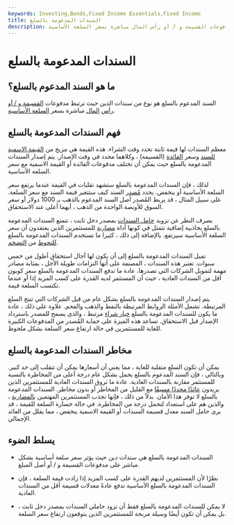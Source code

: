 ```yaml
---
keywords: Investing,Bonds,Fixed Income Essentials,Fixed Income
title: السندات المدعومة بالسلع
description: السندات المدعومة بالسلع هي سندات دين حيث ترتبط مدفوعات القسيمة و / أو رأس المال مباشرة بسعر السلعة الأساسية.
---
```


# السندات المدعومة بالسلع
## ما هو السند المدعوم بالسلع؟

السند المدعوم بالسلع هو نوع من سندات الدين حيث ترتبط مدفوعات [القسيمة و / أو رأس](/coupon) [المال](/principal) مباشرة بسعر [السلعة الأساسية](/commodity).

## فهم السندات المدعومة بالسلع

معظم السندات لها قيمة ثابتة تحدد وقت الشراء. هذه القيمة هي مزيج من [القيمة الاسمية للسند](/facevalue) وسعر [الفائدة](/interestrate) (القسيمة) ، وكلاهما محدد في وقت الإصدار. يتم إصدار السندات المدعومة بالسلع حيث يمكن أن تختلف مدفوعات الفائدة أو القيمة الاسمية مع سعر السلعة الأساسية.

لذلك ، فإن السندات المدعومة بالسلع ستشهد تقلبات في القيمة عندما يرتفع سعر السلعة الأساسية أو ينخفض. يحدد [مُصدر](/issuer) السند كيف ستتغير قيمة السند مع سعر السلعة. على سبيل المثال ، قد يربط المُصدر أصل السند المدعوم بالذهب بـ 1000 دولار أو سعر السوق للأونصة الواحدة من الذهب ، أيهما أعلى عند الاستحقاق.

بصرف النظر عن تزويد [حامل السندات](/bondholder) بمصدر دخل ثابت ، تتمتع السندات المدعومة بالسلع بجاذبية إضافية تتمثل في كونها أداة [مضاربة](/speculation) للمستثمرين الذين يعتقدون أن سعر السلعة الأساسية سيرتفع. بالإضافة إلى ذلك ، كثيرا ما تستخدم السندات المدعومة بالسلع [للتحوط](/hedge) من [التضخم](/inflation).

تميل السندات المدعومة بالسلع إلى أن يكون لها آجال استحقاق أطول من خمس سنوات. تعتبر هذه السندات ، المصنفة على أنها التزامات طويلة الأجل ، بمثابة مصادر مهمة لتمويل الشركات التي تصدرها. عادة ما تدفع السندات المدعومة بالسلع سعر كوبون أقل من السندات العادية ، حيث أن المستثمر لديه القدرة على كسب المزيد إذا أو عندما تكتسب السلعة قيمة.

يتم إصدار السندات المدعومة بالسلع بشكل عام من قبل الشركات التي تنتج السلع المرتبطة. تشمل الأمثلة الروابط المرتبطة بالنفط والذهب والفحم. علاوة على ذلك ، عادة ما يكون للسندات المدعومة بالسلع [خيار شراء](/calloption) مرتبط ، والذي يسمح للمصدر باسترداد الإصدار قبل الاستحقاق. تساعد هذه الميزة على حماية المُصدر من المدفوعات الكبيرة للغاية للمستثمرين في حالة ارتفاع سعر السلعة بشكل ملحوظ.

## مخاطر السندات المدعومة بالسلع

يمكن أن تكون السلع متقلبة للغاية ، مما يعني أن أسعارها يمكن أن تتقلب إلى حد كبير. وبالتالي ، فإن السند المدعوم بالسلع يحمل بشكل عام درجة أعلى من المخاطرة بالنسبة للمستثمر مقارنة بالسندات العادية. عادة ما تروق السندات العادية للمستثمرين الذين يريدون [عائدًا محددًا مسبقًا](/yield) مع القليل من المخاطر أو بدون مخاطر. السندات المدعومة بالسلع لا توفر هذا الأمان. بدلاً من ذلك ، فإنها تجذب المستثمرين المهتمين [بالمضاربة](/speculation) ، والذين هم على استعداد لتحمل درجة من المخاطرة. في حالة خسارة السلعة للقيمة ، قد يرى حامل السند معدل قسيمة السندات أو القيمة الاسمية ينخفض ، مما يقلل من العائد الإجمالي.

## يسلط الضوء

- السندات المدعومة بالسلع هي سندات دين حيث يؤثر سعر سلعة أساسية بشكل مباشر على مدفوعات القسيمة و / أو أصل المبلغ.

- نظرًا لأن المستثمرين لديهم القدرة على كسب المزيد إذا زادت قيمة السلعة ، فإن السندات المدعومة بالسلع الأساسية تدفع عادةً معدلات قسيمة أقل من السندات العادية.

- لا يمكن للسندات المدعومة بالسلع فقط أن تزود حاملي السندات بمصدر دخل ثابت ، بل يمكن أن تكون أيضًا وسيلة مربحة للمستثمرين الذين يتوقعون ارتفاع سعر السلعة.

